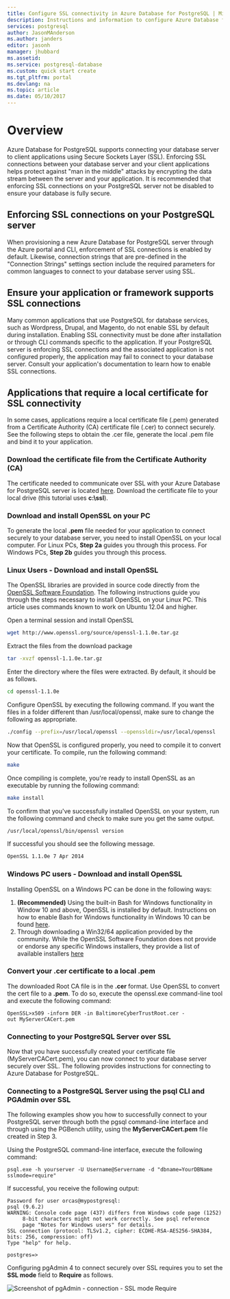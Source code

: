 ```yaml
---
title: Configure SSL connectivity in Azure Database for PostgreSQL | Microsoft Docs
description: Instructions and information to configure Azure Database for PostgreSQL and associated applications to properly use SSL connections.
services: postgresql
author: JasonMAnderson
ms.author: janders
editor: jasonh
manager: jhubbard
ms.assetid: 
ms.service: postgresql-database
ms.custom: quick start create
ms.tgt_pltfrm: portal
ms.devlang: na
ms.topic: article
ms.date: 05/10/2017
---
```

# Overview
Azure Database for PostgreSQL supports connecting your database server to client applications using Secure Sockets Layer (SSL). Enforcing SSL connections between your database server and your client applications helps protect against "man in the middle" attacks by encrypting the data stream between the server and your application. It is recommended that enforcing SSL connections on your PostgreSQL server not be disabled to ensure your database is fully secure.

## Enforcing SSL connections on your PostgreSQL server 
When provisioning a new Azure Database for PostgreSQL server through the Azure portal and CLI, enforcement of SSL connections is enabled by default. Likewise, connection strings that are pre-defined in the "Connection Strings" settings section include the required parameters for common languages to connect to your database server using SSL.

## Ensure your application or framework supports SSL connections
Many common applications that use PostgreSQL for database services, such as Wordpress, Drupal, and Magento, do not enable SSL by default during installation. Enabling SSL connectivity must be done after installation or through CLI commands specific to the application. If your PostgreSQL server is enforcing SSL connections and the associated application is not configured properly, the application may fail to connect to your database server. Consult your application's documentation to learn how to enable SSL connections.

## Applications that require a local certificate for SSL connectivity
In some cases, applications require a local certificate file (.pem) generated from a Certificate Authority (CA) certificate file (.cer) to connect securely. See the following steps to obtain the .cer file, generate the local .pem file and bind it to your application.

### Download the certificate file from the Certificate Authority (CA) 
The certificate needed to communicate over SSL with your Azure Database for PostgreSQL server is located [here](https://www.digicert.com/CACerts/BaltimoreCyberTrustRoot.crt). Download the certificate file to your local drive (this tutorial uses **c:\ssl**).

### Download and install OpenSSL on your PC 
To generate the local **.pem** file needed for your application to connect securely to your database server, you need to install OpenSSL on your local computer. For Linux PCs, **Step 2a** guides you through this process. For Windows PCs, **Step 2b** guides you through this process.

### Linux Users - Download and install OpenSSL
The OpenSSL libraries are provided in source code directly from the [OpenSSL Software Foundation](http://www.openssl.org). The following instructions guide you through the steps necessary to install OpenSSL on your Linux PC. This article uses commands known to work on Ubuntu 12.04 and higher.

Open a terminal session and install OpenSSL
```bash
wget http://www.openssl.org/source/openssl-1.1.0e.tar.gz
``` 
Extract the files from the download package
```bash
tar -xvzf openssl-1.1.0e.tar.gz
```
Enter the directory where the files were extracted. By default, it should be as follows.

```bash
cd openssl-1.1.0e
```
Configure OpenSSL by executing the following command. If you want the files in a folder different than /usr/local/openssl, make sure to change the following as appropriate.

```bash
./config --prefix=/usr/local/openssl --openssldir=/usr/local/openssl
```
Now that OpenSSL is configured properly, you need to compile it to convert your certificate. To compile, run the following command:

```bash
make
```
Once compiling is complete, you're ready to install OpenSSL as an executable by running the following command:
```bash
make install
```
To confirm that you've successfully installed OpenSSL on your system, run the following command and check to make sure you get the same output.

```bash
/usr/local/openssl/bin/openssl version
```
If successful you should see the following message.
```bash
OpenSSL 1.1.0e 7 Apr 2014
```

### Windows PC users - Download and install OpenSSL
Installing OpenSSL on a Windows PC can be done in the following ways:
1. **(Recommended)** Using the built-in Bash for Windows functionality in Window 10 and above, OpenSSL is installed by default. Instructions on how to enable Bash for Windows functionality in Windows 10 can be found [here](https://msdn.microsoft.com/en-us/commandline/wsl/install_guide).
2. Through downloading a Win32/64 application provided by the community. While the OpenSSL Software Foundation does not provide or endorse any specific Windows installers, they provide a list of available installers [here](https://wiki.openssl.org/index.php/Binaries)

### Convert your .cer certificate to a local .pem
The downloaded Root CA file is in the **.cer** format. Use OpenSSL to convert the cert file to a **.pem**. To do so, execute the openssl.exe command-line tool and execute the following command: 

```dos
OpenSSL>x509 -inform DER -in BaltimoreCyberTrustRoot.cer -out MyServerCACert.pem
```

### Connecting to your PostgreSQL Server over SSL
Now that you have successfully created your certificate file (MyServerCACert.pem), you can now connect to your database server securely over SSL. The following provides instructions for connecting to Azure Database for PostgreSQL.

### Connecting to a PostgreSQL Server using the psql CLI and PGAdmin over SSL
The following examples show you how to successfully connect to your PostgreSQL server through both the pgsql command-line interface and through using the PGBench utility, using the **MyServerCACert.pem** file created in Step 3.

Using the PostgreSQL command-line interface, execute the following command:
```dos
psql.exe -h yourserver -U Username@Servername -d "dbname=YourDBName sslmode=require"
```
If successful, you receive the following output:
```dos
Password for user orcas@mypostgresql:
psql (9.6.2)
WARNING: Console code page (437) differs from Windows code page (1252)
     8-bit characters might not work correctly. See psql reference
     page "Notes for Windows users" for details.
SSL connection (protocol: TLSv1.2, cipher: ECDHE-RSA-AES256-SHA384, bits: 256, compression: off)
Type "help" for help.

postgres=>
```
Configuring pgAdmin 4 to connect securely over SSL requires you to set the **SSL mode** field to **Require** as follows.

![Screenshot of pgAdmin - connection - SSL mode Require](./media/concepts-ssl-connection-security/pgadmin-ssl.png)